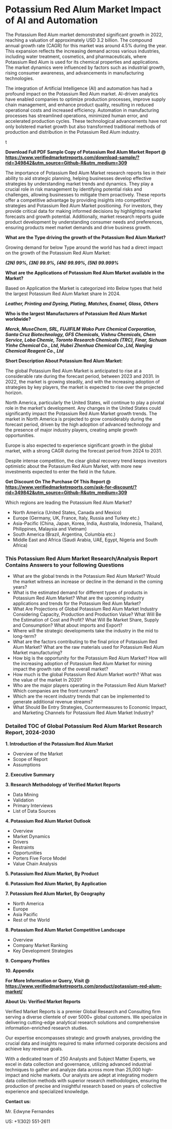 <meta name="title" content="Global Potassium Red Alum Market Impact of AI and Automation"><meta name="description" content="The Potassium Red Alum market demonstrated significant growth in 2022, reaching a valuation of approximately USD 3.2 billion. The compound annual growth rate (CAGR) fo"><meta name="title" content="Potassium Red Alum Market Size, Share, Scope, Trends, Growth, Opportunities, Analysis, Forecast"><h1>Potassium Red Alum Market Impact of AI and Automation</h1><p>The Potassium Red Alum market demonstrated significant growth in 2022, reaching a valuation of approximately USD 3.2 billion. The compound annual growth rate (CAGR) for this market was around 4.5% during the year. This expansion reflects the increasing demand across various industries, including water treatment, cosmetics, and pharmaceuticals, where Potassium Red Alum is used for its chemical properties and applications. The market dynamics were influenced by factors such as industrial growth, rising consumer awareness, and advancements in manufacturing technologies.</p><p>The integration of Artificial Intelligence (AI) and automation has had a profound impact on the Potassium Red Alum market. AI-driven analytics have enabled companies to optimize production processes, improve supply chain management, and enhance product quality, resulting in reduced operational costs and increased efficiency. Automation in manufacturing processes has streamlined operations, minimized human error, and accelerated production cycles. These technological advancements have not only bolstered market growth but also transformed traditional methods of production and distribution in the Potassium Red Alum industry.</p>t</p><p id="" class=""><strong>Download Full PDF Sample Copy of Potassium Red Alum Market Report @ <a href="https://www.verifiedmarketreports.com/download-sample/?rid=349842&utm_source=Github-R&utm_medium=309" target="_blank">https://www.verifiedmarketreports.com/download-sample/?rid=349842&utm_source=Github-R&utm_medium=309</a></strong></p><p>The importance of&nbsp;Potassium Red Alum Market research reports lies in their ability to aid strategic planning, helping businesses develop effective strategies by understanding market trends and dynamics. They play a crucial role in risk management by identifying potential risks and challenges, allowing businesses to mitigate them proactively. These reports offer a competitive advantage by providing insights into competitors' strategies and Potassium Red Alum Market positioning. For investors, they provide critical data for making informed decisions by highlighting market forecasts and growth potential. Additionally, market research reports guide product development by understanding consumer needs and preferences, ensuring products meet market demands and drive business growth.</p><p><strong>What are the&nbsp;Type driving the growth of the Potassium Red Alum Market?</strong></p><p id="" class="">Growing demand for below Type around the world has had a direct impact on the growth of the Potassium Red Alum Market:</p><em><strong>(2N) 99%, (3N) 99.9%, (4N) 99.99%, (5N) 99.999%</strong></em></p><strong>What are the&nbsp;Applications&nbsp;of Potassium Red Alum Market available in the Market?</strong></p><p id="" class="">Based on Application the Market is categorized into Below types that held the largest Potassium Red Alum Market share In 2024.</p><em><strong>Leather, Printing and Dyeing, Plating, Matches, Enamel, Glass, Others</strong></em></p><strong>Who is the largest Manufacturers of Potassium Red Alum Market worldwide?</strong></p><p><em><strong>Merck, MuseChem, SRL, FUJIFILM Wako Pure Chemical Corporation, Santa Cruz Biotechnology, GFS Chemicals, Vishnu Chemicals, Chem Service, Loba Chemie, Toronto Research Chemicals (TRC), Finar, Sichuan Yinhe Chemical Co., Ltd, Hubei Zhenhua Chemical Co.,Ltd, Nanjing Chemical Reagent Co., Ltd</strong></em></p><p id="" class=""><strong>Short Description About Potassium Red Alum Market:</strong></p><p>The global Potassium Red Alum Market is anticipated to rise at a considerable rate during the forecast period, between 2023 and 2031. In 2022, the market is growing steadily, and with the increasing adoption of strategies by key players, the market is expected to rise over the projected horizon.</p><p>North America, particularly the United States, will continue to play a pivotal role in the market's development. Any changes in the United States could significantly impact the Potassium Red Alum Market growth trends. The market in North America is projected to grow considerably during the forecast period, driven by the high adoption of advanced technology and the presence of major industry players, creating ample growth opportunities.</p><p>Europe is also expected to experience significant growth in the global market, with a strong CAGR during the forecast period from 2024 to 2031.</p><p>Despite intense competition, the clear global recovery trend keeps investors optimistic about the Potassium Red Alum Market, with more new investments expected to enter the field in the future.</p><p id="" class=""><strong>Get Discount On The Purchase Of This Report @ <a href="https://www.verifiedmarketreports.com/ask-for-discount/?rid=349842&utm_source=Github-R&utm_medium=309" target="_blank">https://www.verifiedmarketreports.com/ask-for-discount/?rid=349842&utm_source=Github-R&utm_medium=309</a></strong></p>Which regions are leading the Potassium Red Alum Market?</p><ul><li>North America (United States, Canada and Mexico)</li><li>Europe (Germany, UK, France, Italy, Russia and Turkey etc.)</li><li>Asia-Pacific (China, Japan, Korea, India, Australia, Indonesia, Thailand, Philippines, Malaysia and Vietnam)</li><li>South America (Brazil, Argentina, Columbia etc.)</li><li>Middle East and Africa (Saudi Arabia, UAE, Egypt, Nigeria and South Africa)</li></ul><h3 id="" class="">This Potassium Red Alum Market Research/Analysis Report Contains Answers to your following Questions</h3><ul><li>What are the global trends in the Potassium Red Alum Market? Would the market witness an increase or decline in the demand in the coming years?</li><li>What is the estimated demand for different types of products in Potassium Red Alum Market? What are the upcoming industry applications and trends for the Potassium Red Alum Market?</li><li>What Are Projections of Global Potassium Red Alum Market Industry Considering Capacity, Production and Production Value? What Will Be the Estimation of Cost and Profit? What Will Be Market Share, Supply and Consumption? What about imports and Export?</li><li>Where will the strategic developments take the industry in the mid to long-term?</li><li>What are the factors contributing to the final price of Potassium Red Alum Market? What are the raw materials used for Potassium Red Alum Market manufacturing?</li><li>How big is the opportunity for the Potassium Red Alum Market? How will the increasing adoption of Potassium Red Alum Market for mining impact the growth rate of the overall market?</li><li>How much is the global Potassium Red Alum Market worth? What was the value of the market In 2020?</li><li>Who are the major players operating in the Potassium Red Alum Market? Which companies are the front runners?</li><li>Which are the recent industry trends that can be implemented to generate additional revenue streams?</li><li>What Should Be Entry Strategies, Countermeasures to Economic Impact, and Marketing Channels for Potassium Red Alum Market Industry?</li></ul><h3 id="" class="">Detailed TOC of Global Potassium Red Alum Market Research Report, 2024-2030</h3><p id="" class=""><strong>1. Introduction of the Potassium Red Alum Market</strong></p><ul><li>Overview of the Market</li><li>Scope of Report</li><li>Assumptions</li></ul><p id="" class=""><strong>2. Executive Summary</strong></p><p id="" class=""><strong>3. Research Methodology of Verified Market Reports</strong></p><ul><li>Data Mining</li><li>Validation</li><li>Primary Interviews</li><li>List of Data Sources</li></ul><p id="" class=""><strong>4. Potassium Red Alum Market Outlook</strong></p><ul><li>Overview</li><li>Market Dynamics</li><li>Drivers</li><li>Restraints</li><li>Opportunities</li><li>Porters Five Force Model</li><li>Value Chain Analysis</li></ul><p id="" class=""><strong>5. Potassium Red Alum Market, By Product</strong></p><p id="" class=""><strong>6. Potassium Red Alum Market, By Application</strong></p><p id="" class=""><strong>7. Potassium Red Alum Market, By Geography</strong></p><ul><li>North America</li><li>Europe</li><li>Asia Pacific</li><li>Rest of the World</li></ul><p id="" class=""><strong>8. Potassium Red Alum Market Competitive Landscape</strong></p><ul><li>Overview</li><li>Company Market Ranking</li><li>Key Development Strategies</li></ul><p id="" class=""><strong>9. Company Profiles</strong></p><p id="" class=""><strong>10. Appendix</strong></p><p id="" class=""><strong>For More Information or Query, Visit @ <a href="https://www.verifiedmarketreports.com/product/potassium-red-alum-market/" target="_blank">https://www.verifiedmarketreports.com/product/potassium-red-alum-market/</a></strong></p><p id="" class=""><strong>About Us: Verified Market Reports</strong></p><p id="" class="">Verified Market Reports is a premier Global Research and Consulting firm serving a diverse clientele of over 5000+ global customers. We specialize in delivering cutting-edge analytical research solutions and comprehensive information-enriched research studies.</p><p id="" class="">Our expertise encompasses strategic and growth analyses, providing the crucial data and insights required to make informed corporate decisions and achieve key revenue goals.</p><p id="" class="">With a dedicated team of 250 Analysts and Subject Matter Experts, we excel in data collection and governance, utilizing advanced industrial techniques to gather and analyze data across more than 25,000 high-impact and niche markets. Our analysts are adept at integrating modern data collection methods with superior research methodologies, ensuring the production of precise and insightful research based on years of collective experience and specialized knowledge.</p><p id="" class=""><strong>Contact us:</strong></p><p id="" class="">Mr. Edwyne Fernandes</p><p id="" class="">US: +1(302) 551-2611</p>